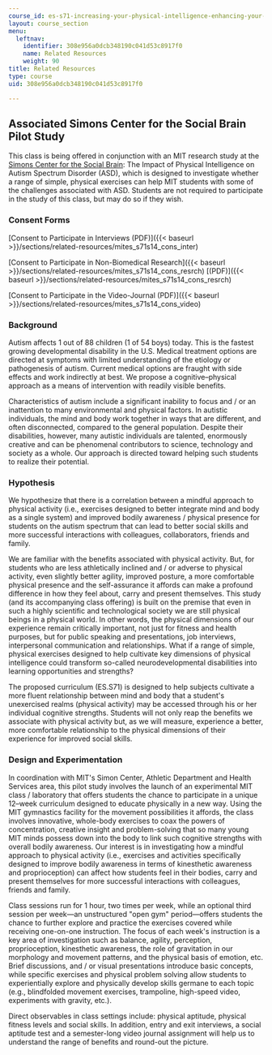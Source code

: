 ```yaml
---
course_id: es-s71-increasing-your-physical-intelligence-enhancing-your-social-smarts-spring-2014
layout: course_section
menu:
  leftnav:
    identifier: 308e956a0dcb348190c041d53c8917f0
    name: Related Resources
    weight: 90
title: Related Resources
type: course
uid: 308e956a0dcb348190c041d53c8917f0

---
```


Associated Simons Center for the Social Brain Pilot Study
---------------------------------------------------------

This class is being offered in conjunction with an MIT research study at the [Simons Center for the Social Brain](http://web.mit.edu/scsb/): The Impact of Physical Intelligence on Autism Spectrum Disorder (ASD), which is designed to investigate whether a range of simple, physical exercises can help MIT students with some of the challenges associated with ASD. Students are not required to participate in the study of this class, but may do so if they wish.

### Consent Forms

[Consent to Participate in Interviews (PDF)]({{< baseurl >}}/sections/related-resources/mites_s71s14_cons_inter)

[Consent to Participate in Non-Biomedical Research]({{< baseurl >}}/sections/related-resources/mites_s71s14_cons_resrch) [(PDF)]({{< baseurl >}}/sections/related-resources/mites_s71s14_cons_resrch)

[Consent to Participate in the Video-Journal (PDF)]({{< baseurl >}}/sections/related-resources/mites_s71s14_cons_video)

### Background

Autism affects 1 out of 88 children (1 of 54 boys) today. This is the fastest growing developmental disability in the U.S. Medical treatment options are directed at symptoms with limited understanding of the etiology or pathogenesis of autism. Current medical options are fraught with side effects and work indirectly at best. We propose a cognitive–physical approach as a means of intervention with readily visible benefits.

Characteristics of autism include a significant inability to focus and / or an inattention to many environmental and physical factors. In autistic individuals, the mind and body work together in ways that are different, and often disconnected, compared to the general population. Despite their disabilities, however, many autistic individuals are talented, enormously creative and can be phenomenal contributors to science, technology and society as a whole. Our approach is directed toward helping such students to realize their potential.

### Hypothesis

We hypothesize that there is a correlation between a mindful approach to physical activity (i.e., exercises designed to better integrate mind and body as a single system) and improved bodily awareness / physical presence for students on the autism spectrum that can lead to better social skills and more successful interactions with colleagues, collaborators, friends and family.

We are familiar with the benefits associated with physical activity. But, for students who are less athletically inclined and / or adverse to physical activity, even slightly better agility, improved posture, a more comfortable physical presence and the self-assurance it affords can make a profound difference in how they feel about, carry and present themselves. This study (and its accompanying class offering) is built on the premise that even in such a highly scientific and technological society we are still physical beings in a physical world. In other words, the physical dimensions of our experience remain critically important, not just for fitness and health purposes, but for public speaking and presentations, job interviews, interpersonal communication and relationships. What if a range of simple, physical exercises designed to help cultivate key dimensions of physical intelligence could transform so-called neurodevelopmental disabilities into learning opportunities and strengths?

The proposed curriculum (ES.S71) is designed to help subjects cultivate a more fluent relationship between mind and body that a student's unexercised realms (physical activity) may be accessed through his or her individual cognitive strengths. Students will not only reap the benefits we associate with physical activity but, as we will measure, experience a better, more comfortable relationship to the physical dimensions of their experience for improved social skills.

### Design and Experimentation

In coordination with MIT's Simon Center, Athletic Department and Health Services area, this pilot study involves the launch of an experimental MIT class / laboratory that offers students the chance to participate in a unique 12–week curriculum designed to educate physically in a new way. Using the MIT gymnastics facility for the movement possibilities it affords, the class involves innovative, whole-body exercises to coax the powers of concentration, creative insight and problem-solving that so many young MIT minds possess down into the body to link such cognitive strengths with overall bodily awareness. Our interest is in investigating how a mindful approach to physical activity (i.e., exercises and activities specifically designed to improve bodily awareness in terms of kinesthetic awareness and proprioception) can affect how students feel in their bodies, carry and present themselves for more successful interactions with colleagues, friends and family.

Class sessions run for 1 hour, two times per week, while an optional third session per week—an unstructured "open gym" period—offers students the chance to further explore and practice the exercises covered while receiving one-on-one instruction. The focus of each week's instruction is a key area of investigation such as balance, agility, perception, proprioception, kinesthetic awareness, the role of gravitation in our morphology and movement patterns, and the physical basis of emotion, etc. Brief discussions, and / or visual presentations introduce basic concepts, while specific exercises and physical problem solving allow students to experientially explore and physically develop skills germane to each topic (e.g., blindfolded movement exercises, trampoline, high-speed video, experiments with gravity, etc.).

Direct observables in class settings include: physical aptitude, physical fitness levels and social skills. In addition, entry and exit interviews, a social aptitude test and a semester-long video journal assignment will help us to understand the range of benefits and round-out the picture.